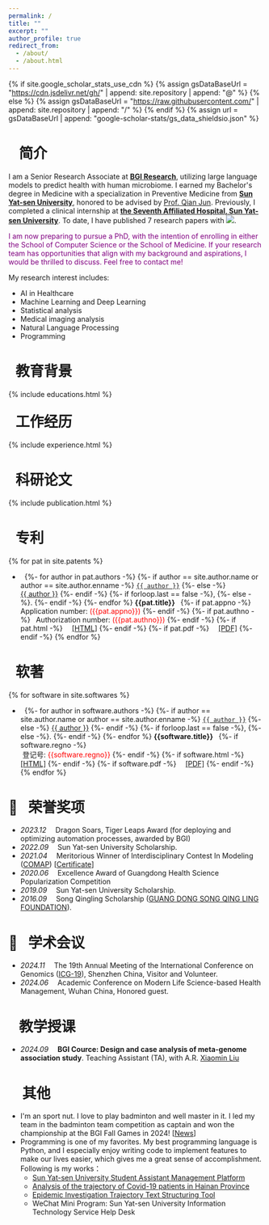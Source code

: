 ```yaml
---
permalink: /
title: ""
excerpt: ""
author_profile: true
redirect_from: 
  - /about/
  - /about.html
---
```


{% if site.google_scholar_stats_use_cdn %}
{% assign gsDataBaseUrl = "https://cdn.jsdelivr.net/gh/" | append: site.repository | append: "@" %}
{% else %}
{% assign gsDataBaseUrl = "https://raw.githubusercontent.com/" | append: site.repository | append: "/" %}
{% endif %}
{% assign url = gsDataBaseUrl | append: "google-scholar-stats/gs_data_shieldsio.json" %}

<span class='anchor' id='about-me'></span>

# <i class="fa fa-id-card" aria-hidden="true"></i>&ensp; 简介
I am a Senior Research Associate at [**BGI Research**](https://en.genomics.cn/), utilizing large language models to predict health with human microbiome. I earned my Bachelor's degree in Medicine with a specialization in Preventive Medicine from [**Sun Yat-sen University**](https://www.sysu.edu.cn/sysuen/), honored to be advised by  [Prof. Qian Jun](https://phs.sysu.edu.cn/zh-hans/teacher/510). Previously, I completed a clinical internship at [**the Seventh Affiliated Hospital, Sun Yat-sen University**](https://www.sysush.com/en). To date, I have published 7 research papers with <a href='https://scholar.google.com/citations?user=jqslgHAAAAAJ'><img src="https://img.shields.io/endpoint?url={{ url | url_encode }}&logo=Google%20Scholar&labelColor=f6f6f6&color=9cf&style=flat&label=citations"></a>.

<span style="color: purple;">I am now preparing to pursue a PhD, with the intention of enrolling in either the School of Computer Science or the School of Medicine. If your research team has opportunities that align with my background and aspirations, I would be thrilled to discuss. Feel free to contact me!</span>

My research interest includes: 
- AI in Healthcare
- Machine Learning and Deep Learning
- Statistical analysis
- Medical imaging analysis
- Natural Language Processing
- Programming


<!-- # 🎓 Educations 
 -->
<span class='anchor' id='educations'></span>
# <i class="fa fa-graduation-cap" aria-hidden="true"></i>&ensp;教育背景
<div id="Education" class="bio" style="margin-bottom:-15px">
    {% include educations.html %}
</div>

<span class='anchor' id='experiences'></span>
# <i class="fa fa-tasks" aria-hidden="true"></i>&ensp;工作经历
{% include experience.html %}

<span class='anchor' id='publications'></span>
# <i class="fa fa-book" aria-hidden="true" ></i> &ensp;科研论文
{% include publication.html %}

<span class='anchor' id='patents'></span>
# <i class="fa fa-lock" aria-hidden="true" ></i> &ensp;专利
{% for pat in site.patents %}
- &nbsp;
{%- for author in pat.authors -%}
{%- if author == site.author.name or author == site.author.enname -%}
<a href="#" onclick="event.preventDefault()" style="white-space: nowrap;display: inline-block;">`{{ author }}`</a>
{%- else -%}
<a href="#" onclick="event.preventDefault()" style="white-space: nowrap;display: inline-block;">{{ author }}</a>
{%- endif -%}
{%- if forloop.last == false -%},&nbsp;{%- else -%}.&nbsp;{%- endif -%}
{%- endfor %}
**{{pat.title}}**&ensp;
{%- if pat.appno -%}
<br>Application number:&nbsp;<span style="color: red;">({{pat.appno}})</span>
{%- endif -%}
{%- if pat.authno -%}
&ensp;Authorization number:&nbsp;<span style="color: red;">({{pat.authno}})</span>
{%- endif -%}
{%- if pat.html -%}
&emsp;[[HTML]]({{pat.html}})
{%- endif -%}
{%- if pat.pdf -%}
&emsp;[[PDF]]({{pat.pdf}})
{%- endif -%}
{% endfor %}

<span class='anchor' id='softwares'></span>
# <i class="fa fa-cogs" aria-hidden="true" ></i>&ensp;软著
{% for software in site.softwares %}
- &nbsp;
{%- for author in software.authors -%}
{%- if author == site.author.name or author == site.author.enname -%}
<a href="#" onclick="event.preventDefault()" style="white-space: nowrap;display: inline-block;">`{{ author }}`</a>
{%- else -%}
<a href="#" onclick="event.preventDefault()" style="white-space: nowrap;display: inline-block;">{{ author }}</a>
{%- endif -%}
{%- if forloop.last == false -%},&nbsp;{%- else -%}.&nbsp;{%- endif -%}
{%- endfor %}
**{{software.title}}**&ensp;
{%- if software.regno -%}
<br>&nbsp;登记号:&nbsp;<span style="color: red;">{{software.regno}}</span>
{%- endif -%}
{%- if software.html -%}
&emsp;[[HTML]]({{software.html}})
{%- endif -%}
{%- if software.pdf -%}
&emsp;[[PDF]]({{software.pdf}})
{%- endif -%}
{% endfor %}

<span class='anchor' id='honors-and-awards'></span>
# 🏅&ensp; 荣誉奖项
- *2023.12* &emsp;Dragon Soars, Tiger Leaps Award (for deploying and optimizing automation processes, awarded by BGI)
- *2022.09* &emsp;Sun Yat-sen University Scholarship.
- *2021.04*  &emsp;Meritorious Winner of Interdisciplinary Contest In Modeling ([COMAP](https://www.comap.com/)) [[Certificate](pdf/2112179.pdf)]
- *2020.06* &emsp;Excellence Award of Guangdong Health Science Popularization Competition
- *2019.09* &emsp;Sun Yat-sen University Scholarship.
- *2016.09* &emsp;Song Qingling Scholarship ([GUANG DONG SONG QING LING FOUNDATION](http://www.gdsclf.org/)).

<span class='anchor' id='conferences'></span>
# 💬&ensp; 学术会议
- *2024.11* &emsp;The 19th Annual Meeting of the International Conference on Genomics ([ICG-19](https://en.genomics.cn/en-news-278-7053.html)), Shenzhen China, Visitor and Volunteer.
- *2024.06* &emsp;Academic Conference on Modern Life Science-based Health Management, Wuhan China, Honored guest.

<span class='anchor' id='teaching'></span>
# <i class="fa fa-chalkboard-teacher"></i>&ensp; 教学授课

- *2024.09* &emsp;**BGI Cource: Design and case analysis of meta-genome association study**. Teaching Assistant (TA), with A.R. [Xiaomin Liu](https://scholar.google.com/citations?user=rUwI1DkAAAAJ)

<span class='anchor' id='miscellaneous'></span>
# &nbsp;<i class="fa fa-heartbeat" aria-hidden="true" ></i>&ensp; 其他
- I'm an sport nut. I love to play badminton and well master in it. I led my team in the badminton team competition as captain and won the championship at the BGI Fall Games in 2024! [[News](https://mp.weixin.qq.com/s/tOfF7diNTUB2ARJZrjgszg)]
- Programming is one of my favorites. My best programming language is Python, and I especially enjoy writing code to implement features to make our lives easier, which gives me a great sense of accomplishment. Following is my works：
  - [Sun Yat-sen University Student Assistant Management Platform](https://sznc.home.ealeo.xyz:6443/admin)
  - [Analysis of the trajectory of Covid-19 patients in Hainan Province](http://covid-19.infdr.cn/analysis/)
  - [Epidemic Investigation Trajectory Text Structuring Tool](http://covid-19.infdr.cn/app/)
  - WeChat Mini Program: Sun Yat-sen University Information Technology Service Help Desk
  
